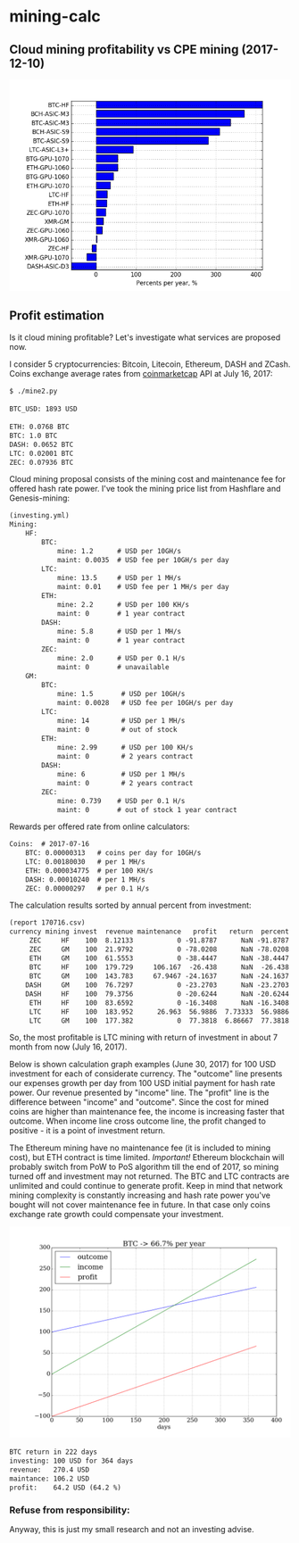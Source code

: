 # mining-calc

## Cloud mining profitability vs CPE mining (2017-12-10)

![profit](./img/percent-171210.png)

## Profit estimation

Is it cloud mining profitable? Let's investigate what services are proposed now.

I consider 5 cryptocurrencies: Bitcoin, Litecoin, Ethereum, DASH and ZCash. Coins exchange average rates from [coinmarketcap](http://coinmarketcap.com/api/) API at July 16, 2017:

```
$ ./mine2.py

BTC_USD: 1893 USD

ETH: 0.0768 BTC
BTC: 1.0 BTC
DASH: 0.0652 BTC
LTC: 0.02001 BTC
ZEC: 0.07936 BTC
```

Cloud mining proposal consists of the mining cost and maintenance fee for offered hash rate power. I've took the mining price list from Hashflare and Genesis-mining:

```
(investing.yml)
Mining:
    HF:
        BTC:
            mine: 1.2      # USD per 10GH/s
            maint: 0.0035  # USD fee per 10GH/s per day
        LTC:
            mine: 13.5     # USD per 1 MH/s
            maint: 0.01    # USD fee per 1 MH/s per day
        ETH:
            mine: 2.2      # USD per 100 KH/s
            maint: 0       # 1 year contract
        DASH:
            mine: 5.8      # USD per 1 MH/s
            maint: 0       # 1 year contract
        ZEC:
            mine: 2.0      # USD per 0.1 H/s
            maint: 0       # unavailable
    GM:
        BTC:
            mine: 1.5       # USD per 10GH/s
            maint: 0.0028   # USD fee per 10GH/s per day
        LTC:
            mine: 14        # USD per 1 MH/s
            maint: 0        # out of stock
        ETH:
            mine: 2.99      # USD per 100 KH/s
            maint: 0        # 2 years contract
        DASH:
            mine: 6         # USD per 1 MH/s
            maint: 0        # 2 years contract
        ZEC:
            mine: 0.739    # USD per 0.1 H/s
            maint: 0       # out of stock 1 year contract

```

Rewards per offered rate from online calculators:

```
Coins:  # 2017-07-16
    BTC: 0.00000313   # coins per day for 10GH/s
    LTC: 0.00180030   # per 1 MH/s
    ETH: 0.000034775  # per 100 KH/s
    DASH: 0.00010240  # per 1 MH/s
    ZEC: 0.00000297   # per 0.1 H/s

```

The calculation results sorted by annual percent from investment:
```
(report 170716.csv)
currency mining invest  revenue maintenance   profit   return  percent
     ZEC     HF    100  8.12133           0 -91.8787      NaN -91.8787
     ZEC     GM    100  21.9792           0 -78.0208      NaN -78.0208
     ETH     GM    100  61.5553           0 -38.4447      NaN -38.4447
     BTC     HF    100  179.729     106.167  -26.438      NaN  -26.438
     BTC     GM    100  143.783     67.9467 -24.1637      NaN -24.1637
    DASH     GM    100  76.7297           0 -23.2703      NaN -23.2703
    DASH     HF    100  79.3756           0 -20.6244      NaN -20.6244
     ETH     HF    100  83.6592           0 -16.3408      NaN -16.3408
     LTC     HF    100  183.952      26.963  56.9886  7.73333  56.9886
     LTC     GM    100  177.382           0  77.3818  6.86667  77.3818

```
So, the most profitable is LTC mining with return of investment in about 7 month from now (July 16, 2017).


Below is shown calculation graph examples (June 30, 2017) for 100 USD investment for each of considerate currency. The "outcome" line presents our expenses growth per day from 100 USD initial payment for hash rate power. Our revenue presented by "income" line. The "profit" line is the difference between "income" and "outcome". Since the cost for mined coins are higher than maintenance fee, the income is increasing faster that outcome. When income line cross outcome line, the profit changed to positive - it is a point of investment return.

The Ethereum mining have no maintenance fee (it is included to mining cost), but ETH contract is time limited. *Important!* Ethereum blockchain will probably switch from PoW to PoS algorithm till the end of 2017, so mining turned off and investment may not returned. The BTC and LTC contracts are unlimited and could continue to generate profit. Keep in mind that network mining complexity is constantly increasing and hash rate power you've bought will not cover maintenance fee in future. In that case only coins exchange rate growth could compensate your investment.

![BTC](./img170630/BTC.png)

```
BTC return in 222 days
investing: 100 USD for 364 days
revenue:   270.4 USD
maintance: 106.2 USD
profit:    64.2 USD (64.2 %)
```


### Refuse from responsibility:
Anyway, this is just my small research and not an investing advise.